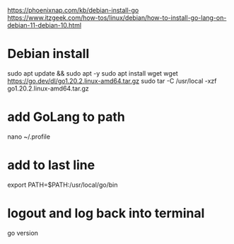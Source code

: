 https://phoenixnap.com/kb/debian-install-go
https://www.itzgeek.com/how-tos/linux/debian/how-to-install-go-lang-on-debian-11-debian-10.html

# Debian install
sudo apt update && sudo apt -y
sudo apt install wget
wget https://go.dev/dl/go1.20.2.linux-amd64.tar.gz
sudo tar -C /usr/local -xzf go1.20.2.linux-amd64.tar.gz

# add GoLang to path
nano ~/.profile

# add to last line
export PATH=$PATH:/usr/local/go/bin

# logout and log back into terminal
go version